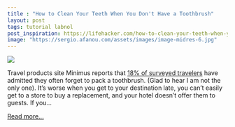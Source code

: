 ```yaml
---
title : "How to Clean Your Teeth When You Don't Have a Toothbrush"
layout: post
tags: tutorial labnol
post_inspiration: https://lifehacker.com/how-to-clean-your-teeth-when-you-dont-have-a-toothbrush-1846610023
image: "https://sergio.afanou.com/assets/images/image-midres-6.jpg"
---
```


<img src="https://i.kinja-img.com/gawker-media/image/upload/s--DIm68OYr--/c_fit,fl_progressive,q_80,w_636/mdpseatu29jder9qs3vu.jpg" /><p>Travel products site Minimus reports that <a href="https://www.minimus.biz/mostforgottenitems.aspx" target="_blank" rel="noopener noreferrer">18% of surveyed travelers</a> have admitted they often forget to pack a toothbrush. (Glad to hear I am not the only one). It’s worse when you get to your destination late, you can’t easily get to a store to buy a replacement, and your hotel doesn’t offer them to guests. If you…</p><p><a href="https://lifehacker.com/how-to-clean-your-teeth-when-you-dont-have-a-toothbrush-1846610023">Read more...</a></p>